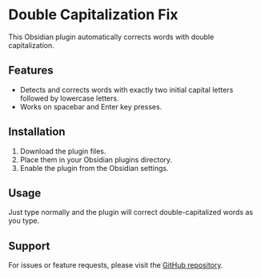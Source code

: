 # Double Capitalization Fix

This Obsidian plugin automatically corrects words with double capitalization.

## Features

- Detects and corrects words with exactly two initial capital letters followed by lowercase letters.
- Works on spacebar and Enter key presses.

## Installation

1. Download the plugin files.
2. Place them in your Obsidian plugins directory.
3. Enable the plugin from the Obsidian settings.

## Usage

Just type normally and the plugin will correct double-capitalized words as you type.

## Support

For issues or feature requests, please visit the [GitHub repository](https://github.com/yourusername/obsidian-double-cap-fix).
